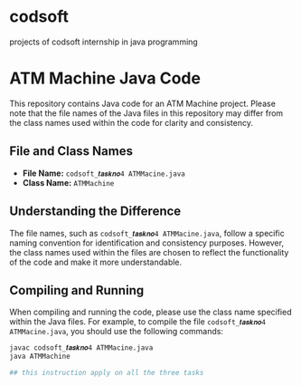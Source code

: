 # codsoft
projects of codsoft internship in java programming
# ATM Machine Java Code

This repository contains Java code for an ATM Machine project. Please note that the file names of the Java files in this repository may differ from the class names used within the code for clarity and consistency.

## File and Class Names

- **File Name:** `codsoft_𝒕𝒂𝒔𝒌𝒏𝒐4 ATMMacine.java`
- **Class Name:** `ATMMachine`

## Understanding the Difference

The file names, such as `codsoft_𝒕𝒂𝒔𝒌𝒏𝒐4 ATMMacine.java`, follow a specific naming convention for identification and consistency purposes. However, the class names used within the files are chosen to reflect the functionality of the code and make it more understandable.

## Compiling and Running

When compiling and running the code, please use the class name specified within the Java files. For example, to compile the file `codsoft_𝒕𝒂𝒔𝒌𝒏𝒐4 ATMMacine.java`, you should use the following commands:

```bash
javac codsoft_𝒕𝒂𝒔𝒌𝒏𝒐4 ATMMacine.java
java ATMMachine

## this instruction apply on all the three tasks
